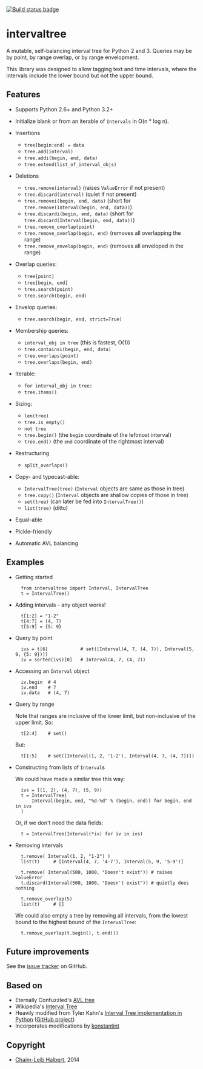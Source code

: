 [![Build status badge][]][build status]

intervaltree
============

A mutable, self-balancing interval tree for Python 2 and 3. Queries may be by point, by range overlap, or by range envelopment.

This library was designed to allow tagging text and time intervals, where the intervals include the lower bound but not the upper bound.

Features
--------

* Supports Python 2.6+ and Python 3.2+
* Initialize blank or from an iterable of `Intervals` in O(n * log n).
* Insertions

  * `tree[begin:end] = data`
  * `tree.add(interval)`
  * `tree.addi(begin, end, data)`
  * `tree.extend(list_of_interval_objs)`

* Deletions

  * `tree.remove(interval)`             (raises `ValueError` if not present)
  * `tree.discard(interval)`            (quiet if not present)
  * `tree.removei(begin, end, data)`    (short for `tree.remove(Interval(begin, end, data))`)
  * `tree.discardi(begin, end, data)`   (short for `tree.discard(Interval(begin, end, data))`)
  * `tree.remove_overlap(point)`
  * `tree.remove_overlap(begin, end)`   (removes all overlapping the range)
  * `tree.remove_envelop(begin, end)`   (removes all enveloped in the range)

* Overlap queries:

  * `tree[point]`
  * `tree[begin, end]`
  * `tree.search(point)`
  * `tree.search(begin, end)`

* Envelop queries:

  * `tree.search(begin, end, strict=True)`

* Membership queries:

  * `interval_obj in tree`              (this is fastest, O(1))
  * `tree.containsi(begin, end, data)`
  * `tree.overlaps(point)`
  * `tree.overlaps(begin, end)`

* Iterable:

  * `for interval_obj in tree:`
  * `tree.items()`

* Sizing:

  * `len(tree)`
  * `tree.is_empty()`
  * `not tree`
  * `tree.begin()`          (the `begin` coordinate of the leftmost interval)
  * `tree.end()`            (the `end` coordinate of the rightmost interval)

* Restructuring

  * `split_overlaps()`

* Copy- and typecast-able:

  * `IntervalTree(tree)`    (`Interval` objects are same as those in tree)
  * `tree.copy()`           (`Interval` objects are shallow copies of those in tree)
  * `set(tree)`             (can later be fed into `IntervalTree()`)
  * `list(tree)`            (ditto)

* Equal-able
* Pickle-friendly
* Automatic AVL balancing
    
Examples
--------

* Getting started

        from intervaltree import Interval, IntervalTree
        t = IntervalTree()

* Adding intervals - any object works!

        t[1:2] = "1-2"
        t[4:7] = (4, 7)
        t[5:9] = {5: 9}

* Query by point

        ivs = t[6]            # set([Interval(4, 7, (4, 7)), Interval(5, 9, {5: 9})])
        iv = sorted(ivs)[0]   # Interval(4, 7, (4, 7))
  
* Accessing an `Interval` object

        iv.begin  # 4
        iv.end    # 7
        iv.data   # (4, 7)
  
* Query by range

  Note that ranges are inclusive of the lower limit, but non-inclusive of the upper limit. So:

        t[2:4]    # set()

  But:

        t[1:5]    # set([Interval(1, 2, '1-2'), Interval(4, 7, (4, 7))])

* Constructing from lists of `Interval`s

  We could have made a similar tree this way:

        ivs = [(1, 2), (4, 7), (5, 9)]
        t = IntervalTree(
            Interval(begin, end, "%d-%d" % (begin, end)) for begin, end in ivs
        )
   
  Or, if we don't need the data fields:
    
        t = IntervalTree(Interval(*iv) for iv in ivs)

* Removing intervals

        t.remove( Interval(1, 2, "1-2") )
        list(t)     # [Interval(4, 7, '4-7'), Interval(5, 9, '5-9')]
        
        t.remove( Interval(500, 1000, "Doesn't exist")) # raises ValueError
        t.discard(Interval(500, 1000, "Doesn't exist")) # quietly does nothing
        
        t.remove_overlap(5)   
        list(t)     # []

  We could also empty a tree by removing all intervals, from the lowest bound to the highest bound of the `IntervalTree`:
  
        t.remove_overlap(t.begin(), t.end())

Future improvements
-------------------

See the [issue tracker][] on GitHub.

Based on
--------

* Eternally Confuzzled's [AVL tree][Confuzzled AVL tree]
* Wikipedia's [Interval Tree][Wiki intervaltree]
* Heavily modified from Tyler Kahn's [Interval Tree implementation in Python][Kahn intervaltree] ([GitHub project][Kahn intervaltree GH])
* Incorporates modifications by [konstantint][Konstantin intervaltree]

Copyright
---------
* [Chaim-Leib Halbert][GH], 2014

[build status badge]: https://travis-ci.org/chaimleib/intervaltree.svg?branch=master
[build status]: https://travis-ci.org/chaimleib/intervaltree
[GH]: https://github.com/chaimleib/intervaltree
[issue tracker]: https://github.com/chaimleib/intervaltree/issues
[Konstantin intervaltree]: https://github.com/konstantint/PyIntervalTree 
[Confuzzled AVL tree]: http://www.eternallyconfuzzled.com/tuts/datastructures/jsw_tut_avl.aspx
[Wiki intervaltree]: http://en.wikipedia.org/wiki/Interval_tree
[Kahn intervaltree]: http://zurb.com/forrst/posts/Interval_Tree_implementation_in_python-e0K
[Kahn intervaltree GH]: https://github.com/tylerkahn/intervaltree-python
